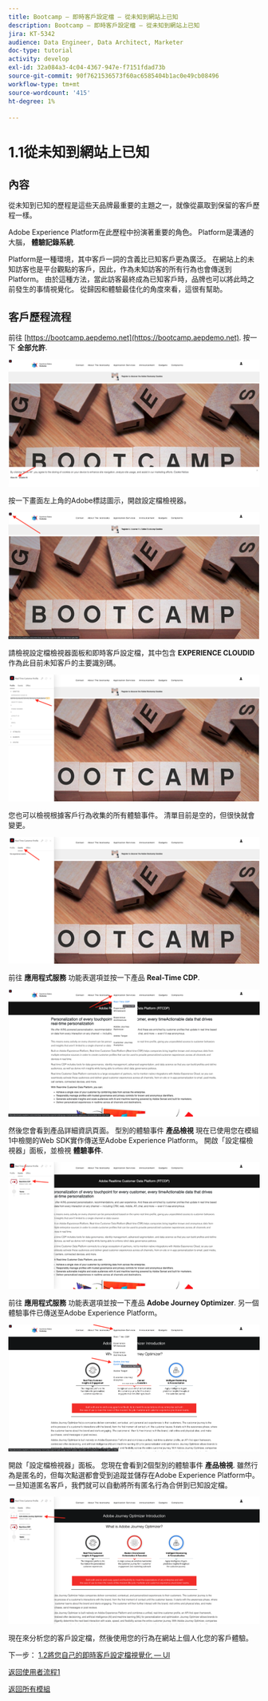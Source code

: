 ```yaml
---
title: Bootcamp — 即時客戶設定檔 — 從未知到網站上已知
description: Bootcamp — 即時客戶設定檔 — 從未知到網站上已知
jira: KT-5342
audience: Data Engineer, Data Architect, Marketer
doc-type: tutorial
activity: develop
exl-id: 32a084a3-4c04-4367-947e-f7151fdad73b
source-git-commit: 90f7621536573f60ac6585404b1ac0e49cb08496
workflow-type: tm+mt
source-wordcount: '415'
ht-degree: 1%

---
```


# 1.1從未知到網站上已知

## 內容

從未知到已知的歷程是這些天品牌最重要的主題之一，就像從贏取到保留的客戶歷程一樣。

Adobe Experience Platform在此歷程中扮演著重要的角色。 Platform是溝通的大腦， **體驗記錄系統**.

Platform是一種環境，其中客戶一詞的含義比已知客戶更為廣泛。 在網站上的未知訪客也是平台觀點的客戶，因此，作為未知訪客的所有行為也會傳送到Platform。 由於這種方法，當此訪客最終成為已知客戶時，品牌也可以將此時之前發生的事情視覺化。 從歸因和體驗最佳化的角度來看，這很有幫助。

## 客戶歷程流程

前往 [https://bootcamp.aepdemo.net](https://bootcamp.aepdemo.net). 按一下 **全部允許**.

![DSN](./images/web8.png)

按一下畫面左上角的Adobe標誌圖示，開啟設定檔檢視器。

![示範](./images/pv1.png)

請檢視設定檔檢視器面板和即時客戶設定檔，其中包含 **EXPERIENCE CLOUDID** 作為此目前未知客戶的主要識別碼。

![示範](./images/pv2.png)

您也可以檢視根據客戶行為收集的所有體驗事件。 清單目前是空的，但很快就會變更。

![示範](./images/pv3.png)

前往 **應用程式服務** 功能表選項並按一下產品 **Real-Time CDP**.

![示範](./images/pv4.png)

然後您會看到產品詳細資訊頁面。 型別的體驗事件 **產品檢視** 現在已使用您在模組1中檢閱的Web SDK實作傳送至Adobe Experience Platform。 開啟「設定檔檢視器」面板，並檢視 **體驗事件**.

![示範](./images/pv5.png)

前往 **應用程式服務** 功能表選項並按一下產品 **Adobe Journey Optimizer**. 另一個體驗事件已傳送至Adobe Experience Platform。

![示範](./images/pv7.png)

開啟「設定檔檢視器」面板。 您現在會看到2個型別的體驗事件 **產品檢視**. 雖然行為是匿名的，但每次點選都會受到追蹤並儲存在Adobe Experience Platform中。 一旦知道匿名客戶，我們就可以自動將所有匿名行為合併到已知設定檔。

![示範](./images/pv8.png)

現在來分析您的客戶設定檔，然後使用您的行為在網站上個人化您的客戶體驗。

下一步： [1.2將您自己的即時客戶設定檔視覺化 — UI](./ex2.md)

[返回使用者流程1](./uc1.md)

[返回所有模組](../../overview.md)
